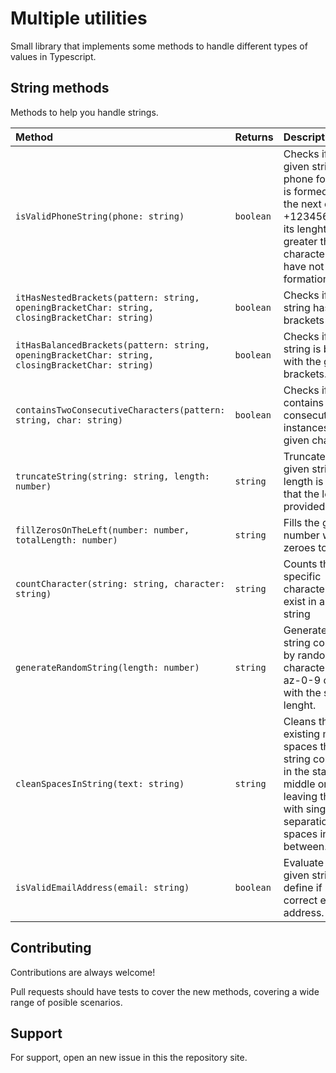 
# Multiple utilities

Small library that implements some methods to handle different types of values in Typescript.





## String methods

Methods to help you handle strings.

| Method | Returns | Description                |
| :-------- | :------- | :------------------------- |
| `isValidPhoneString(phone: string)` | `boolean` | Checks if the given string has a phone format that is formed from the next chars: +123456789.0(); its lenght is not greater than 18 characters and have not bad formations |
| `itHasNestedBrackets(pattern: string, openingBracketChar: string, closingBracketChar: string)` | `boolean` | Checks if a given string has nested brackets |
| `itHasBalancedBrackets(pattern: string, openingBracketChar: string, closingBracketChar: string)` | `boolean` | Checks if a given string is balanced with the given brackets.  |
| `containsTwoConsecutiveCharacters(pattern: string, char: string)` | `boolean` | Checks if a string contains two consecutive instances of the given char.  |
| `truncateString(string: string, length: number)` | `string` | Truncates the given string if its length is greater that the length provided.  |
| `fillZerosOnTheLeft(number: number, totalLength: number)` | `string` | Fills the given number with zeroes to the left.  |
| `countCharacter(string: string, character: string)` | `string` | Counts the specific characters that exist in a given string  |
| `generateRandomString(length: number)` | `string` | Generates a string composed by random characters (AZ-az-0-9 only) with the specified lenght. |
| `cleanSpacesInString(text: string)` | `string` | Cleans the existing multiple spaces that a string could have, in the start, middle or end, leaving the string with single separation spaces in between. |
| `isValidEmailAddress(email: string)` | `boolean` | Evaluate the given string to define if is a correct email address. |


## Contributing

Contributions are always welcome!

Pull requests should have tests to cover the new methods, covering a wide range of posible scenarios.


## Support

For support, open an new issue in this the repository site.

